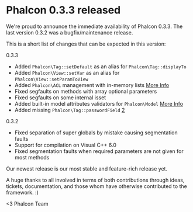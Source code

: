 Phalcon 0.3.3 released
======================

We're proud to announce the immediate availability of Phalcon 0.3.3. The last version 0.3.2 was a bugfix/maintenance release. 

This is a short list of changes that can be expected in this version:

0.3.3

- Added `Phalcon\Tag::setDefault` as an alias for `Phalcon\Tag::displayTo`
- Added `Phalcon\View::setVar` as an alias for `Phalcon\View::setParamToView`
- Added `Phalcon\ACL` management with in-memory lists [More Info](https://docs.phalconphp.com/en/latest/reference/acl.html)
- Fixed segfaults on methods with array optional parameters
- Fixed segfaults on some internal isset
- Added built-in model attributes validators for `Phalcon\Model` [More Info](https://docs.phalconphp.com/en/latest/reference/models.html#validating-data-integrity)
- Added missing `Phalcon\Tag::passwordField` [2](https://github.com/phalcon/cphalcon/issues/2)

0.3.2

- Fixed separation of super globals by mistake causing segmentation faults
- Support for compilation on Visual C++ 6.0
- Fixed segmentation faults when required parameters are not given for most methods

Our newest release is our most stable and feature-rich release yet. 

A huge thanks to all involved in terms of both contributions through ideas, tickets, documentation, and those whom have otherwise contributed to the framework. :)

<3 Phalcon Team
